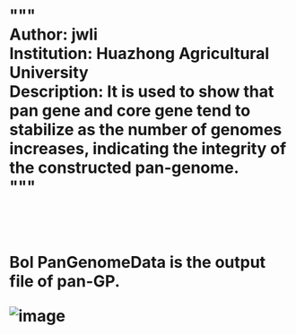 <h1>""" <br>
Author: jwli <br>
Institution: Huazhong Agricultural University <br>
Description: It is used to show that pan gene and core gene tend to stabilize as the number of genomes increases, indicating the integrity of the constructed pan-genome. <br>
"""<br>
<h1>
<br>

Bol PanGenomeData is the output file of pan-GP. <br>

![image](https://github.com/jwli-code/Paulworld/blob/main/pan-genome/Gene%20cluster/Core-pan/Bna-pan-core.png)
